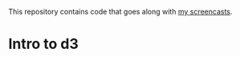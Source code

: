 This repository contains code that goes along with [my screencasts](http://www.youtube.com/user/currankelleher/videos).

# Intro to d3